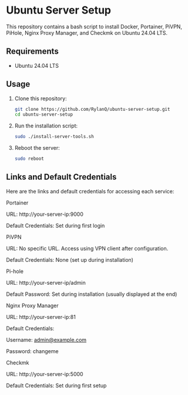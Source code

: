 # Ubuntu Server Setup

This repository contains a bash script to install Docker, Portainer, PiVPN, PiHole, Nginx Proxy Manager, and Checkmk on Ubuntu 24.04 LTS.

## Requirements
- Ubuntu 24.04 LTS

## Usage

1. Clone this repository:
   ```bash
   git clone https://github.com/RylanQ/ubuntu-server-setup.git
   cd ubuntu-server-setup
2. Run the installation script:
   ```bash
   sudo ./install-server-tools.sh

3. Reboot the server:
   ```bash
   sudo reboot

## Links and Default Credentials

Here are the links and default credentials for accessing each service:

Portainer

URL: http://your-server-ip:9000

Default Credentials: Set during first login

PiVPN

URL: No specific URL. Access using VPN client after configuration.

Default Credentials: None (set up during installation)

Pi-hole

URL: http://your-server-ip/admin

Default Password: Set during installation (usually displayed at the end)

Nginx Proxy Manager

URL: http://your-server-ip:81

Default Credentials:

Username: admin@example.com

Password: changeme

Checkmk

URL: http://your-server-ip:5000

Default Credentials: Set during first setup

